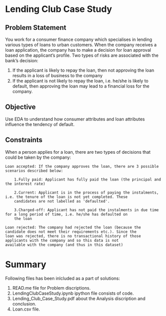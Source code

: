 # Lending Club Case Study
 
 ## Problem Statement

You work for a consumer finance company which specialises in lending various types of loans to urban customers. When the company receives a loan application, the company has to make a decision for loan approval based on the applicant’s profile. Two types of risks are associated with the bank’s decision:
1. If the applicant is likely to repay the loan, then not approving the loan results in a loss of business to the company
2. If the applicant is not likely to repay the loan, i.e. he/she is likely to default, then approving the loan may lead to a financial loss for the company.

## Objective
Use EDA to understand how consumer attributes and loan attributes influence the tendency of default.

## Constraints
When a person applies for a loan, there are two types of decisions that could be taken by the company:

    Loan accepted: If the company approves the loan, there are 3 possible scenarios described below:

        1.Fully paid: Applicant has fully paid the loan (the principal and the interest rate)

        2.Current: Applicant is in the process of paying the instalments, i.e. the tenure of the loan is not yet completed. These
        candidates are not labelled as 'defaulted'.
        
        3.Charged-off: Applicant has not paid the instalments in due time for a long period of time, i.e. he/she has defaulted on 
        the loan 

    Loan rejected: The company had rejected the loan (because the candidate does not meet their requirements etc.). Since the 
    loan was rejected, there is no transactional history of those applicants with the company and so this data is not 
    available with the company (and thus in this dataset)

 # Summary

 Following files has been inlcluded as a part of solutions:

 1. READ.me file for Problem discriptions.
 2. LendingClubCaseStudy.ipynb ipython file consists of code.
 3. Lending_Club_Case_Study.pdf about the Analysis discription and conclusion.
 4. Loan.csv file.